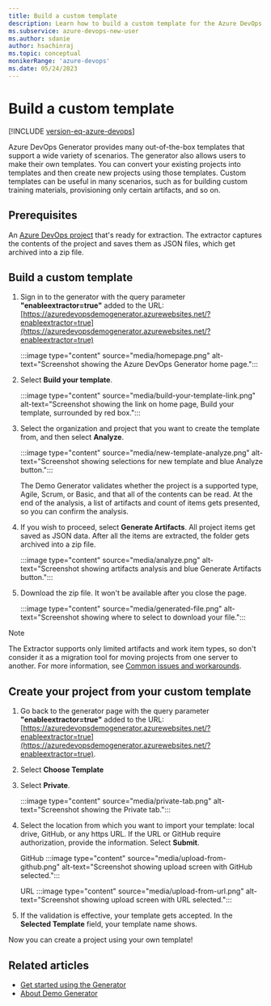 ```yaml
---
title: Build a custom template
description: Learn how to build a custom template for the Azure DevOps Demo Generator.
ms.subservice: azure-devops-new-user
ms.author: sdanie
author: hsachinraj
ms.topic: conceptual
monikerRange: 'azure-devops'
ms.date: 05/24/2023
---
```


# Build a custom template

[!INCLUDE [version-eq-azure-devops](../includes/version-eq-azure-devops.md)] 

Azure DevOps Generator provides many out-of-the-box templates that support a wide variety of scenarios. The generator also allows users to make their own templates. You can convert your existing projects into templates and then create new projects using those templates. Custom templates can be useful in many scenarios, such as for building custom training materials, provisioning only certain artifacts, and so on.

## Prerequisites

An [Azure DevOps project](../organizations/projects/create-project.md) that's ready for extraction. The extractor captures the contents of the project and saves them as JSON files, which get archived into a zip file.

## Build a custom template

1. Sign in to the generator with the query parameter **"enableextractor=true"** added to the URL: [https://azuredevopsdemogenerator.azurewebsites.net/?enableextractor=true](https://azuredevopsdemogenerator.azurewebsites.net/?enableextractor=true)

   :::image type="content" source="media/homepage.png" alt-text="Screenshot showing the Azure DevOps Generator home page.":::

2. Select **Build your template**.

   :::image type="content" source="media/build-your-template-link.png" alt-text="Screenshot showing the link on home page, Build your template, surrounded by red box.":::

3. Select the organization and project that you want to create the template from, and then select **Analyze**.

   :::image type="content" source="media/new-template-analyze.png" alt-text="Screenshot showing selections for new template and blue Analyze button.":::

   The Demo Generator validates whether the project is a supported type, Agile, Scrum, or Basic, and that all of the contents can be read. At the end of the analysis, a list of artifacts and count of items gets presented, so you can confirm the analysis.

4. If you wish to proceed, select **Generate Artifacts**. All project items get saved as JSON data. After all the items are extracted, the folder gets archived into a zip file.

   :::image type="content" source="media/analyze.png" alt-text="Screenshot showing artifacts analysis and blue Generate Artifacts button.":::

5. Download the zip file. It won't be available after you close the page. 

   :::image type="content" source="media/generated-file.png" alt-text="Screenshot showing where to select to download your file.":::

> [!NOTE]
> The Extractor supports only limited artifacts and work item types, so don't consider it as a migration tool for moving projects from one server to another. For more information, see [Common issues and workarounds](use-demo-generator-v2.md).

## Create your project from your custom template

1. Go back to the generator page with the query parameter **"enableextractor=true"** added to the URL: [https://azuredevopsdemogenerator.azurewebsites.net/?enableextractor=true](https://azuredevopsdemogenerator.azurewebsites.net/?enableextractor=true).

2. Select **Choose Template** 

3. Select **Private**.

   :::image type="content" source="media/private-tab.png" alt-text="Screenshot showing the Private tab.":::

4. Select the location from which you want to import your template: local drive, GitHub, or any https URL. If the URL or GitHub require authorization, provide the information. Select **Submit**. 

   GitHub
   :::image type="content" source="media/upload-from-github.png" alt-text="Screenshot showing upload screen with GitHub selected.":::   
   
   URL
   :::image type="content" source="media/upload-from-url.png" alt-text="Screenshot showing upload screen with URL selected.":::

5. If the validation is effective, your template gets accepted. In the **Selected Template** field, your template name shows.

Now you can create a project using your own template!

## Related articles

- [Get started using the Generator](use-demo-generator-v2.md)
- [About Demo Generator](index.md) 
